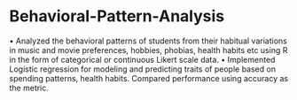 # Behavioral-Pattern-Analysis

• Analyzed the behavioral patterns of students from their habitual variations in music and movie preferences, hobbies, phobias,
health habits etc using R in the form of categorical or continuous Likert scale data.
• Implemented Logistic regression for modeling and predicting traits of people based on spending patterns, health habits.
Compared performance using accuracy as the metric.
